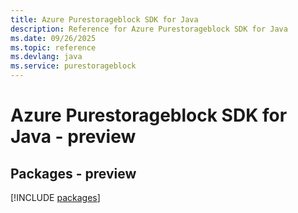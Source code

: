 ```yaml
---
title: Azure Purestorageblock SDK for Java
description: Reference for Azure Purestorageblock SDK for Java
ms.date: 09/26/2025
ms.topic: reference
ms.devlang: java
ms.service: purestorageblock
---
```

# Azure Purestorageblock SDK for Java - preview
## Packages - preview
[!INCLUDE [packages](purestorageblock-index.md)]